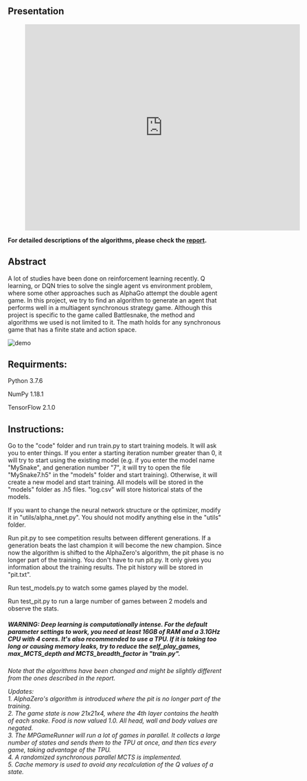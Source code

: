 ## Presentation
<figure class="video_container">
  <iframe src="https://drive.google.com/file/d/12Hr78S1oMO34BEdedrI0sOAhaIAdE3jO/preview" width="640" height="480" frameborder="0" allowfullscreen="true"></iframe>
</figure>

**For detailed descriptions of the algorithms, please check the [report](https://github.com/Fool-Yang/AlphaSnake-Zero/blob/master/report.pdf).**

## Abstract
A lot of studies have been done on reinforcement learning recently. Q learning, or DQN tries to solve the single agent vs environment problem, where some other approaches such as AlphaGo attempt the double agent game. In this project, we try to find an algorithm to generate an agent that performs well in a multiagent synchronous strategy game. Although this project is specific to the game called Battlesnake, the method and algorithms we used is not limited to it. The math holds for any synchronous game that has a finite state and action space.

![demo](./demo.gif)

## Requirments:
Python 3.7.6

NumPy 1.18.1

TensorFlow 2.1.0

## Instructions:
Go to the "code" folder and run train.py to start training models. It will ask you to enter things. If you enter a starting iteration number greater than 0, it will try to start using the existing model (e.g. if you enter the model name "MySnake", and generation number "7", it will try to open the file "MySnake7.h5" in the "models" folder and start training). Otherwise, it will create a new model and start training. All models will be stored in the "models" folder as .h5 files. "log.csv" will store historical stats of the models.

If you want to change the neural network structure or the optimizer, modify it in "utils/alpha_nnet.py". You should not modify anything else in the "utils" folder.

Run pit.py to see competition results between different generations. If a generation beats the last champion it will become the new champion. Since now the algorithm is shifted to the AlphaZero's algorithm, the pit phase is no longer part of the training. You don't have to run pit.py. It only gives you information about the training results. The pit history will be stored in "pit.txt".

Run test_models.py to watch some games played by the model.

Run test_pit.py to run a large number of games between 2 models and observe the stats.

##### WARNING: Deep learning is computationally intense. For the default parameter settings to work, you need at least 16GB of RAM and a 3.1GHz CPU with 4 cores. It's also recommended to use a TPU. If it is taking too long or causing memory leaks, try to reduce the self_play_games, max_MCTS_depth and MCTS_breadth_factor in "train.py".

*Note that the algorithms have been changed and might be slightly different from the ones described in the report.*

*Updates:*</br>
*1. AlphaZero's algorithm is introduced where the pit is no longer part of the training.*\
*2. The game state is now 21x21x4, where the 4th layer contains the health of each snake. Food is now valued 1.0. All head, wall and body values are negated.*\
*3. The MPGameRunner will run a lot of games in parallel. It collects a large number of states and sends them to the TPU at once, and then tics every game, taking advantage of the TPU.*\
*4. A randomized synchronous parallel MCTS is implemented.*\
*5. Cache memory is used to avoid any recalculation of the Q values of a state.*
